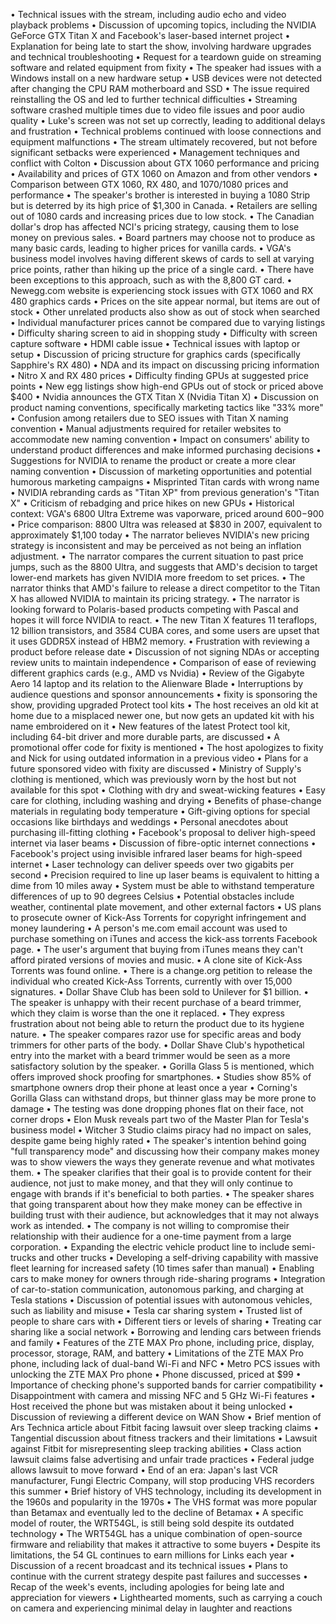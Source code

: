 • Technical issues with the stream, including audio echo and video playback problems
• Discussion of upcoming topics, including the NVIDIA GeForce GTX Titan X and Facebook's laser-based internet project
• Explanation for being late to start the show, involving hardware upgrades and technical troubleshooting
• Request for a teardown guide on streaming software and related equipment from fixity
• The speaker had issues with a Windows install on a new hardware setup
• USB devices were not detected after changing the CPU RAM motherboard and SSD
• The issue required reinstalling the OS and led to further technical difficulties
• Streaming software crashed multiple times due to video file issues and poor audio quality
• Luke's screen was not set up correctly, leading to additional delays and frustration
• Technical problems continued with loose connections and equipment malfunctions
• The stream ultimately recovered, but not before significant setbacks were experienced
• Management techniques and conflict with Colton
• Discussion about GTX 1060 performance and pricing
• Availability and prices of GTX 1060 on Amazon and from other vendors
• Comparison between GTX 1060, RX 480, and 1070/1080 prices and performance
• The speaker's brother is interested in buying a 1080 Strip but is deterred by its high price of $1,300 in Canada.
• Retailers are selling out of 1080 cards and increasing prices due to low stock.
• The Canadian dollar's drop has affected NCI's pricing strategy, causing them to lose money on previous sales.
• Board partners may choose not to produce as many basic cards, leading to higher prices for vanilla cards.
• VGA's business model involves having different skews of cards to sell at varying price points, rather than hiking up the price of a single card.
• There have been exceptions to this approach, such as with the 8,800 GT card.
• Newegg.com website is experiencing stock issues with GTX 1060 and RX 480 graphics cards
• Prices on the site appear normal, but items are out of stock
• Other unrelated products also show as out of stock when searched
• Individual manufacturer prices cannot be compared due to varying listings
• Difficulty sharing screen to aid in shopping study
• Difficulty with screen capture software
• HDMI cable issue
• Technical issues with laptop or setup
• Discussion of pricing structure for graphics cards (specifically Sapphire's RX 480)
• NDA and its impact on discussing pricing information
• Nitro X and RX 480 prices
• Difficulty finding GPUs at suggested price points
• New egg listings show high-end GPUs out of stock or priced above $400
• Nvidia announces the GTX Titan X (Nvidia Titan X)
• Discussion on product naming conventions, specifically marketing tactics like "33% more"
• Confusion among retailers due to SEO issues with Titan X naming convention
• Manual adjustments required for retailer websites to accommodate new naming convention
• Impact on consumers' ability to understand product differences and make informed purchasing decisions
• Suggestions for NVIDIA to rename the product or create a more clear naming convention
• Discussion of marketing opportunities and potential humorous marketing campaigns
• Misprinted Titan cards with wrong name
• NVIDIA rebranding cards as "Titan XP" from previous generation's "Titan X"
• Criticism of rebadging and price hikes on new GPUs
• Historical context: VGA's 6800 Ultra Extreme was vaporware, priced around $600-$900
• Price comparison: 8800 Ultra was released at $830 in 2007, equivalent to approximately $1,100 today
• The narrator believes NVIDIA's new pricing strategy is inconsistent and may be perceived as not being an inflation adjustment.
• The narrator compares the current situation to past price jumps, such as the 8800 Ultra, and suggests that AMD's decision to target lower-end markets has given NVIDIA more freedom to set prices.
• The narrator thinks that AMD's failure to release a direct competitor to the Titan X has allowed NVIDIA to maintain its pricing strategy.
• The narrator is looking forward to Polaris-based products competing with Pascal and hopes it will force NVIDIA to react.
• The new Titan X features 11 teraflops, 12 billion transistors, and 3584 CUBA cores, and some users are upset that it uses GDDR5X instead of HBM2 memory.
• Frustration with reviewing a product before release date
• Discussion of not signing NDAs or accepting review units to maintain independence
• Comparison of ease of reviewing different graphics cards (e.g., AMD vs Nvidia)
• Review of the Gigabyte Aero 14 laptop and its relation to the Alienware Blade
• Interruptions by audience questions and sponsor announcements
• fixity is sponsoring the show, providing upgraded Protect tool kits
• The host receives an old kit at home due to a misplaced newer one, but now gets an updated kit with his name embroidered on it
• New features of the latest Protect tool kit, including 64-bit driver and more durable parts, are discussed
• A promotional offer code for fixity is mentioned
• The host apologizes to fixity and Nick for using outdated information in a previous video
• Plans for a future sponsored video with fixity are discussed
• Ministry of Supply's clothing is mentioned, which was previously worn by the host but not available for this spot
• Clothing with dry and sweat-wicking features
• Easy care for clothing, including washing and drying
• Benefits of phase-change materials in regulating body temperature
• Gift-giving options for special occasions like birthdays and weddings
• Personal anecdotes about purchasing ill-fitting clothing
• Facebook's proposal to deliver high-speed internet via laser beams
• Discussion of fibre-optic internet connections
• Facebook's project using invisible infrared laser beams for high-speed internet
• Laser technology can deliver speeds over two gigabits per second
• Precision required to line up laser beams is equivalent to hitting a dime from 10 miles away
• System must be able to withstand temperature differences of up to 90 degrees Celsius
• Potential obstacles include weather, continental plate movement, and other external factors
• US plans to prosecute owner of Kick-Ass Torrents for copyright infringement and money laundering
• A person's me.com email account was used to purchase something on iTunes and access the kick-ass torrents Facebook page.
• The user's argument that buying from iTunes means they can't afford pirated versions of movies and music.
• A clone site of Kick-Ass Torrents was found online.
• There is a change.org petition to release the individual who created Kick-Ass Torrents, currently with over 15,000 signatures.
• Dollar Shave Club has been sold to Unilever for $1 billion.
• The speaker is unhappy with their recent purchase of a beard trimmer, which they claim is worse than the one it replaced.
• They express frustration about not being able to return the product due to its hygiene nature.
• The speaker compares razor use for specific areas and body trimmers for other parts of the body.
• Dollar Shave Club's hypothetical entry into the market with a beard trimmer would be seen as a more satisfactory solution by the speaker.
• Gorilla Glass 5 is mentioned, which offers improved shock proofing for smartphones.
• Studies show 85% of smartphone owners drop their phone at least once a year
• Corning's Gorilla Glass can withstand drops, but thinner glass may be more prone to damage
• The testing was done dropping phones flat on their face, not corner drops
• Elon Musk reveals part two of the Master Plan for Tesla's business model
• Witcher 3 Studio claims piracy had no impact on sales, despite game being highly rated
• The speaker's intention behind going "full transparency mode" and discussing how their company makes money was to show viewers the ways they generate revenue and what motivates them.
• The speaker clarifies that their goal is to provide content for their audience, not just to make money, and that they will only continue to engage with brands if it's beneficial to both parties.
• The speaker shares that going transparent about how they make money can be effective in building trust with their audience, but acknowledges that it may not always work as intended.
• The company is not willing to compromise their relationship with their audience for a one-time payment from a large corporation.
• Expanding the electric vehicle product line to include semi-trucks and other trucks
• Developing a self-driving capability with massive fleet learning for increased safety (10 times safer than manual)
• Enabling cars to make money for owners through ride-sharing programs
• Integration of car-to-station communication, autonomous parking, and charging at Tesla stations
• Discussion of potential issues with autonomous vehicles, such as liability and misuse
• Tesla car sharing system
• Trusted list of people to share cars with
• Different tiers or levels of sharing
• Treating car sharing like a social network
• Borrowing and lending cars between friends and family
• Features of the ZTE MAX Pro phone, including price, display, processor, storage, RAM, and battery
• Limitations of the ZTE MAX Pro phone, including lack of dual-band Wi-Fi and NFC
• Metro PCS issues with unlocking the ZTE MAX Pro phone
• Phone discussed, priced at $99
• Importance of checking phone's supported bands for carrier compatibility
• Disappointment with camera and missing NFC and 5 GHz Wi-Fi features
• Host received the phone but was mistaken about it being unlocked
• Discussion of reviewing a different device on WAN Show
• Brief mention of Ars Technica article about Fitbit facing lawsuit over sleep tracking claims
• Tangential discussion about fitness trackers and their limitations
• Lawsuit against Fitbit for misrepresenting sleep tracking abilities
• Class action lawsuit claims false advertising and unfair trade practices
• Federal judge allows lawsuit to move forward
• End of an era: Japan's last VCR manufacturer, Fungi Electric Company, will stop producing VHS recorders this summer
• Brief history of VHS technology, including its development in the 1960s and popularity in the 1970s
• The VHS format was more popular than Betamax and eventually led to the decline of Betamax
• A specific model of router, the WRT54GL, is still being sold despite its outdated technology
• The WRT54GL has a unique combination of open-source firmware and reliability that makes it attractive to some buyers
• Despite its limitations, the 54 GL continues to earn millions for Links each year
• Discussion of a recent broadcast and its technical issues
• Plans to continue with the current strategy despite past failures and successes
• Recap of the week's events, including apologies for being late and appreciation for viewers
• Lighthearted moments, such as carrying a couch on camera and experiencing minimal delay in laughter and reactions